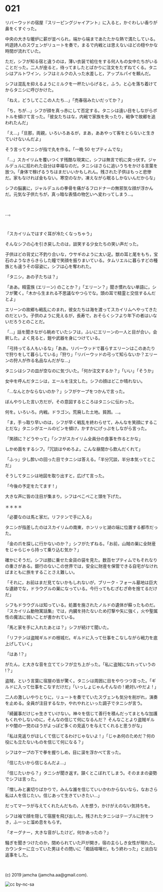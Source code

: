 

# 021

リバーウッドの宿屋『スリーピングジャイアント』に入ると，かぐわしい香りが鼻をくすぐった。

中央の大きな暖炉に薪が並べられ，端から端まであたたかな熱で満たしている。吟遊詩人のスヴェンがリュートを奏で，まるで内戦とは思えないほどの穏やかな時間が流れていた。

ただ，シフが知る宿と違うのは，薄い衣装で給仕をする何人もの女中たちがいることだった。二人が座ると，待ってましたとばかりに注文をたずねてくる。タニシはアルトワイン，シフはミルクの入った水差しと，アップルパイを頼んだ。

シフは混乱を抑えるようにミルクを一杯たいらげると，ふう，と心を落ち着けてからタニシに呼びかけた。

「ねえ，どうしてここの人たち…」「売春宿みたいだってか？」

「ち，ちが…」シフが顔を真っ赤にして否定する。タニシは遠い目をしながらボトルを傾けて言った。「彼女たちはな，内戦で家族を失ったり，戦争で故郷を追われたんだ」

「え…」「旦那，両親，いろいろあるが，まあ，ああやって客をとらないと生きていけないんだよ」

そう言ってタニシが指で丸を作る。「一晩 50 セプティムでな」

「…」スカイリムを覆いつくす残酷な現実に，シフは無言で机に突っ伏す。ジャルデュルに拾われた自分は幸福なのだ。タニシはさらに追いうちをかける言葉を放つ。「身体で稼げるうちはまだいいかもしれん。残された子供はもっと悲惨だ。家もなければ金もない。寒空のなか，凍えながら眠るしかないんだからな」

シフの脳裏に，ジャルデュルの拳骨を痛がるフロドナーの無邪気な顔が浮かんだ。元気な子供たちが，真っ暗な表情の物乞いへ変わってしまう…。

<br>

…。

<br>

「スカイリムではすぐ耳が冷たくなっちゃう」

そんなシフの心を引き戻したのは，談笑する少女たちの笑い声だった。

子供ほどの背丈に不釣り合いな，ウサギのように太い足。獣の耳と尾をもち，宝石のようなきらきらした瞳で笑顔を振りまいている。タムリエルに暮らすどの種族とも違うその容姿に，シフは心を奪われた。

「タニシ，あの子たちは？」

「ああ。精霊族 (エリーン) のことか？」「エリーン？」聞き慣れない単語に，シフが驚く。「木から生まれる不思議なやつらでな。頭の耳で精霊と交信するんだとよ」

エリーンの故郷も戦乱にのまれ，彼女たちは海を渡ってスカイリムへやってきたのだという。子供のように見えるが，長寿で，おそらくシフより年下の者はいないだろうとのことだ。

「…」話を聞きながら眺めていたシフは，ふいにエリーンの一人と目が合い，会釈した。よく見ると，鎧や武器を身につけている。

「弓持ってる人もいるな」「ああ。リバーウッドで暮らすエリーンはこのあたりで狩りをして暮らしている」「狩り」「リバーウッドの弓って知らないか？エリーンの狩人が作る名品なんだがな…」

タニシはシフの皿が空なのに気づいた。「何か注文するか？」「いい」「そうか」

女中を呼んだタニシは，エールを注文した。シフの顔はどこか晴れない。

「…なんとかならないのか？」シフがケープをつかんで言った。

ぼんやりした言い方だが，その意図するところはタニシに伝わった。

何を。いろいろ。内戦。ドラゴン。荒廃した土地。貧困。…。

「ま，手っ取り早いのは，シフが早く戦乱を終わらせて，みんなを笑顔にすることだな」タニシがエールのビンを傾け，かすかにげっぷをしながら言った。

「笑顔に？どうやって」「シフがスカイリム全員分の食事を作るとかな」

しかめ面をするシフ。「冗談はやめろよ。こんな昼間から飲んだくれて」

「ふっ」少し酔いの回った目でタニシは答える。「半分冗談，半分本気ってとこだ」

そうしてタニシは地図を取り出すと，広げて言った。

「今後の予定をたてます ! 」

大きな声に皆の注目が集まり，シフはぺこぺこと頭を下げた。

＊＊＊＊

「必要なのは馬と家だ。リフテンで手に入る」

タニシが指差したのはスカイリムの南東，ホンリッヒ湖の端に位置する都市だった。

「金の爪を探しに行かないのか？」シフがたずねる。「お前，山賊の巣に全財産をじゃらじゃら持って乗り込む気か？」

確かにそうだ。シフは膝に乗せた金貨の袋を見た。数百セプティムでもそれなりの重さがある。銀行のないこの世界では，安全に財産を保管できる自宅がなければまともに旅をすることさえ難しい。

「それに，お前はまだ見てないかもしれないが，ブリーク・フォール墓地は巨大な遺跡でな，ドラウグルの巣になっている。今行ってもむざむざ命を捨てるだけだ」

シフもドラウグルは知っている。処置を施されたノルドの遺体が蘇ったものだ。『スカイリム動物寓話集』では，内臓を持たないため打撃や矢に強く，火や聖属性の魔法に弱いことが書かれている。

「馬と家を手に入れたあとは？」シフが続けて聞いた。

「リフテンは盗賊ギルドの根城だ。ギルドに入って仕事をこなしながら戦力を底上げしていく」

「はあ !？」

がたん，と大きな音を立ててシフが立ち上がった。「私に盗賊になれっていうの !？」

盗賊，という言葉に宿屋の皆が驚く。タニシは周囲に目をやりつつ言った。「ギルドに入って仕事をこなすだけだ」「いっしょじゃんそんなの ! 絶対いやだよ ! 」

二人の激しいやりとりに，リュートを奏でていたスヴェンも気分を削がれ，演奏を止める。全員が注目するなか，やれやれといった調子でタニシが言う。

「綺麗事だけじゃ生きていけない。神々を信じて善行を積んだってまともな加護もくれやしないのに，そんなの信じて何になるんだ？ そんなことより盗賊ギルドや闇の一党のほうがよっぽど多くの見返りを与えてくれると思うがな」

「私は見返りがほしくて信じてるわけじゃないよ ! 」「じゃあ何のためだ？何の役にも立たないものを信じて何になる？」

シフはケープの下で拳を握りしめ，目に涙を浮かべて言った。

「信じたいから信じるんだよ…」

「信じたいから？」タニシが聞き返す。頷くとこぼれてしまう。そのままの姿勢でシフは言った。

「憎しみと裏切りばかりで，みんな誰を信じていいかわからないなら，なおさら私は人を信じたい。信じあって生きていきたい…」

だってマーラが与えてくれたんだもの，人を想う，かけがえのない気持ちを。

シフは袖で顔を隠して宿屋を飛び出した。残されたタニシはテーブルに肘をつき，ふーっと溜め息をもらす。

「オーグナー，大きな音がしたけど，何かあったの？」

騒ぎを聞きつけたのか，閉められていた戸が開き，宿の主らしき女性が現れた。カウンターに立っていた男はその問いに「痴話喧嘩だ。もう終わった」と淡白な返事をした。

<br>
<br>
(c) 2019 jamcha (jamcha.aa@gmail.com).

![cc by-nc-sa](https://i.creativecommons.org/l/by-nc-sa/4.0/88x31.png)

